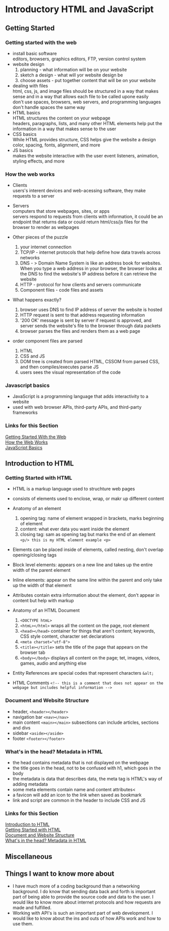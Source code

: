 # Introductory HTML and JavaScript

## Getting Started

### Getting started with the web
- install basic software</br>
  editors, browsers, graphics editors, FTP, version control system
- website design
   1. planning - what information will be on your website
   2. sketch a design - what will yor website design be
   3. choose assets - put together content that will be on your website
- dealing with files</br>
  html, css, js, and image files should be structured in a way that makes sense and in a way that allows each file to be called upone easily </br>
  don't use spaces, browsers, web servers, and programming languages don't handle spaces the same way
- HTML basics</br>
  HTML structures the content on your webpage</br>
  headers, paragraphs, lists, and many other HTML elements help put the information in a way that makes sense to the user
- CSS basics</br>
  While HTML provides structure, CSS helps give the website a design</br>
  color, spacing, fonts, alignment, and more
- JS basics</br>
  makes the website interactive with the user
  event listeners, animation, styling effects, and more

### How the web works
- Clients </br>
 users's interent devices and web-acessing software, they make requests to a server
- Servers</br>
 computers that store webpages, sites, or apps</br>
 servers respond to requests from clients with information, it could be an endpoint that   returns data or could return html/css/js files for the browser to render as webpages

- Other pieces of the puzzle</br>
  1. your internet connection
  2. TCP/IP - internet protocols that help define how data travels across networks
  3. DNS - > Domain Name System is like an address book for websites. When you type a web address in your browser, the browser looks at the DNS to find the website's IP address before it can retrieve the website
  4. HTTP - protocol for how clients and servers communicate
  5. Component files - code files and assets

- What happens exactly?
  1. browser uses DNS to find IP address of server the website is hosted
  2. HTTP request is sent to that address requesting information
  3. '200 OK' message is sent by server if request is approved, and server sends the website's file to the browser through data packets
  4. browser parses the files and renders them as a web page

- order component files are parsed
  1. HTML
  2. CSS and JS
  3. DOM tree is created from parsed HTML, CSSOM from parsed CSS, and then  compiles/executes parse JS
  4. users sees the visual representation of the code
  
  
### Javascript basics
- JavaScript is a programming language that adds interactivity to a website
- used with web browser APIs, third-party APIs, and third-party frameworks

### Links for this Section
[Getting Started With the Web](https://developer.mozilla.org/en-US/docs/Learn/Getting_started_with_the_web) </br>
[How the Web Works](https://developer.mozilla.org/en-US/docs/Learn/Getting_started_with_the_web/How_the_Web_works) </br>
[JavaScript Basics](https://developer.mozilla.org/en-US/docs/Learn/Getting_started_with_the_web/JavaScript_basics) </br>

## Introduction to HTML

### Getting Started with HTML
- HTML is a markup language used to struchture web pages
- consists of elements used to enclose, wrap, or makr up different content
- Anatomy of an element
  1. opening tag: name of element wrapped in brackets, marks beginning of element
  2. content: what ever data you want inside the element
  3. closing tag: sam as opening tag but marks the end of an element
  ``` <p/> this is my HTML element example <p> ```
- Elements can be placed inside of elements, called nesting, don't overlap opening/closing tags
- Block level elements: appears on a new line and takes up the entire width of the parent element
- Inline elements: appear on the same line within the parent and only take up the width of that element
- Attributes contain extra information about the element, don't appear in content but help with markup

- Anatomy of an HTML Document
  1. ``` <DOCTYPE htmL> ```
  2. ``` <htmL></html> ``` wraps all the content on the page, root element
  3. ``` <head></head> ``` container for things that aren't content; keywords, CSS style content, character set declarations
  4. ``` <meta charset="utf-8"> ```
  5. ``` <title></title> ``` sets the title of the page that appears on the browser tab
  6. ``` <body></body> ``` displays all content on the page; tet, images, videos, games, audio and anything else</br>

- Entity References are special codes that represent characters
``` &alt; ```
- HTML Comments
``` <!-- this is a comment that does not appear on the webpage but includes helpful information --> ```

### Document and Website Structure
- header, ``` <header></header> ``` 
- navigation bar ``` <nav></nav> ```
- main content ``` <main></main> ```
subsections can include articles, sections and divs
- sidebar ``` <aside></aside> ```
- footer ``` <footer></footer> ```



### What's in the head? Metadata in HTML
- the head contains metadata that is not displayed on the webpage
- the title goes in the head, not to be confused with h1, which goes in the body
- the metadata is data that describes data, the meta tag is HTML's way of adding metadata
- some meta elements contain name and content attributes<
- a favicon will add an icon to the link when saved as bookmark
- link and script are common in the header to include CSS and JS


### Links for this Section
[Introduction to HTML](https://developer.mozilla.org/en-US/docs/Learn/HTML/Introduction_to_HTML) </br>
[Getting Started with HTML](https://developer.mozilla.org/en-US/docs/Learn/HTML/Introduction_to_HTML/Getting_started) </br>
[Document and Website Structure](https://developer.mozilla.org/en-US/docs/Learn/HTML/Introduction_to_HTML/Document_and_website_structure) </br>
[What's in the head? Metadata in HTML](https://developer.mozilla.org/en-US/docs/Learn/HTML/Introduction_to_HTML/The_head_metadata_in_HTML) </br>


## Miscellaneous

## Things I want to know more about
- I have much more of a coding background than a networking background. I do know that sending data back and forth is important part of being able to provide the source code and data to the user. I would like to know more about internet protocols and how requests are made and fulfilled.
- Working with API's is such an important part of web development. I would like to know about the ins and outs of how APIs work and how to use them.
